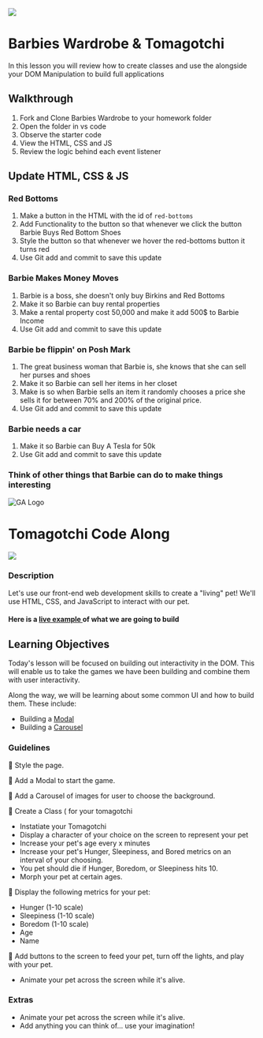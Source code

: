  <img src="https://i.imgur.com/M6TTSui.jpg" class="box-image">

 # Barbies Wardrobe & Tomagotchi

 In this lesson you will review how to create classes and use the alongside your DOM Manipulation to build full applications

 ## Walkthrough

 1. Fork and Clone Barbies Wardrobe to your homework folder
 1. Open the folder in vs code
 1. Observe the starter code
 1. View the HTML, CSS and JS
 1. Review the logic behind each event listener

 ## Update HTML, CSS & JS

### Red Bottoms
 1. Make a button in the HTML with the id of `red-bottoms`
 1. Add Functionality to the button so that whenever we click the button Barbie Buys Red Bottom Shoes
 1. Style the button so that whenever we hover the red-bottoms button it turns red
 1. Use Git add and commit to save this update

 ### Barbie Makes Money Moves
 1. Barbie is a boss, she doesn't only buy Birkins and Red Bottoms
 1. Make it so Barbie can buy rental properties
 1. Make a rental property cost 50,000 and make it add 500$ to Barbie Income
1. Use Git add and commit to save this update

 ### Barbie be flippin' on Posh Mark

 1. The great business woman that Barbie is, she knows that she can sell her purses and shoes
 1. Make it so Barbie can sell her items in her closet
 1. Make is so when Barbie sells an item it randomly chooses a price she sells it for between 70% and 200% of the original price.
 1. Use Git add and commit to save this update 

 ### Barbie needs a car

 1. Make it so Barbie can Buy A Tesla for 50k
 1. Use Git add and commit to save this update

### Think of other things that Barbie can do to make things interesting



![GA Logo](https://camo.githubusercontent.com/6ce15b81c1f06d716d753a61f5db22375fa684da/68747470733a2f2f67612d646173682e73332e616d617a6f6e6177732e636f6d2f70726f64756374696f6e2f6173736574732f6c6f676f2d39663838616536633963333837313639306533333238306663663535376633332e706e67)
# Tomagotchi Code Along

<img src="https://cms.qz.com/wp-content/uploads/2017/08/vintage-tamagotchis.jpg?quality=75&strip=all&w=1200&h=900&crop=1">

### Description

Let's use our front-end web development skills to create a "living" pet! We'll use HTML, CSS, and JavaScript to interact with our pet.

#### Here is a [live example ](https://csb-0tiqr0.netlify.app//) of what we are going to build


## Learning Objectives
Today's lesson will be focused on building out interactivity in the DOM. This will enable us to take the games we have been building and combine them with user interactivity. 

Along the way, we will be learning about some common UI and how to build them. These include:

- Building a [Modal](https://codepen.io/reidark/pen/FEueH)
- Building a [Carousel](https://codepen.io/arfeus/pen/BWOqZQ)


### Guidelines
:pencil: Style the page.

:pencil: Add a Modal to start the game.

:pencil: Add a Carousel of images for user to choose the background.

:pencil: Create a Class ( for your tomagotchi
* Instatiate your Tomagotchi
* Display a character of your choice on the screen to represent your pet
* Increase your pet's age every x minutes
* Increase your pet's Hunger, Sleepiness, and Bored metrics on an interval of your choosing.
* You pet should die if Hunger, Boredom, or Sleepiness hits 10.
* Morph your pet at certain ages.

:pencil: Display the following metrics for your pet: 
 * Hunger (1-10 scale)
 * Sleepiness (1-10 scale)
 * Boredom (1-10 scale)
 * Age
 * Name

:pencil: Add buttons to the screen to feed your pet, turn off the lights, and play with your pet.


* Animate your pet across the screen while it's alive.

### Extras
* Animate your pet across the screen while it's alive.
* Add anything you can think of... use your imagination!
